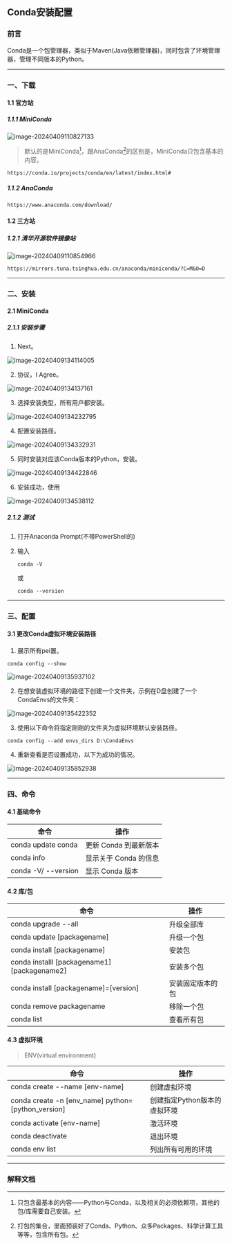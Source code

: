 ## Conda安装配置

### 前言

Conda是一个包管理器，类似于Maven(Java依赖管理器)，同时包含了环境管理器，管理不同版本的Python。



---



### 一、下载

#### 1.1 官方站

##### 1.1.1 MiniConda

![image-20240409110827133](https://typora-picture-zhao.oss-cn-beijing.aliyuncs.com/Typora/image-20240409110827133.png)

> 默认的是MiniConda[^1]，跟AnaConda[^2]的区别是，MiniConda只包含基本的内容。

```http
https://conda.io/projects/conda/en/latest/index.html#
```



##### 1.1.2 AnaConda

```http
https://www.anaconda.com/download/
```





#### 1.2 三方站

##### 1.2.1 清华开源软件镜像站

![image-20240409110854966](https://typora-picture-zhao.oss-cn-beijing.aliyuncs.com/Typora/image-20240409110854966.png)

```http
https://mirrors.tuna.tsinghua.edu.cn/anaconda/miniconda/?C=M&O=D
```



---



### 二、安装

#### 2.1 MiniConda

##### 2.1.1 安装步骤

1. Next。

![image-20240409134114005](https://typora-picture-zhao.oss-cn-beijing.aliyuncs.com/Typora/image-20240409134114005.png)

2. 协议，I Agree。

![image-20240409134137161](https://typora-picture-zhao.oss-cn-beijing.aliyuncs.com/Typora/image-20240409134137161.png)

3. 选择安装类型，所有用户都安装。

![image-20240409134232795](https://typora-picture-zhao.oss-cn-beijing.aliyuncs.com/Typora/image-20240409134232795.png)

4. 配置安装路径。

![image-20240409134332931](https://typora-picture-zhao.oss-cn-beijing.aliyuncs.com/Typora/image-20240409134332931.png)

5. 同时安装对应该Conda版本的Python，安装。

![image-20240409134422846](https://typora-picture-zhao.oss-cn-beijing.aliyuncs.com/Typora/image-20240409134422846.png)

6. 安装成功，使用	

![image-20240409134538112](https://typora-picture-zhao.oss-cn-beijing.aliyuncs.com/Typora/image-20240409134538112.png)



##### 2.1.2 测试

1. 打开Anaconda Prompt(不带PowerShell的)

2. 输入

   ```shell
   conda -V
   ```

   或

   ```shell
   conda --version
   ```

   



---



### 三、配置

#### 3.1 更改Conda虚拟环境安装路径

1. 展示所有pei置。

```shell
conda config --show
```

![image-20240409135937102](https://typora-picture-zhao.oss-cn-beijing.aliyuncs.com/Typora/image-20240409135937102.png)

2. 在想安装虚拟环境的路径下创建一个文件夹，示例在D盘创建了一个CondaEnvs的文件夹：

![image-20240409135422352](https://typora-picture-zhao.oss-cn-beijing.aliyuncs.com/Typora/image-20240409135422352.png)

3. 使用以下命令将指定刚刚的文件夹为虚拟环境默认安装路径。

```shell
conda config --add envs_dirs D:\CondaEnvs
```

4. 重新查看是否设置成功，以下为成功的情况。

![image-20240409135852938](https://typora-picture-zhao.oss-cn-beijing.aliyuncs.com/Typora/image-20240409135852938.png)











---



### 四、命令

#### 4.1 基础命令

| 命令                | 操作                  |
| ------------------- | --------------------- |
| conda update conda  | 更新 Conda 到最新版本 |
| conda info          | 显示关于 Conda 的信息 |
| conda -V/ --version | 显示 Conda 版本       |





#### 4.2 库/包

| 命令                                         | 操作             |
| -------------------------------------------- | ---------------- |
| conda upgrade --all                          | 升级全部库       |
| conda update [packagename]                   | 升级一个包       |
| conda install [packagename]                  | 安装包           |
| conda installl [packagename1] [packagename2] | 安装多个包       |
| conda install [packagename]=[version]        | 安装固定版本的包 |
| conda remove packagename                     | 移除一个包       |
| conda list                                   | 查看所有包       |





#### 4.3 虚拟环境

> ENV(virtual environment)

| 命令                                               | 操作                         |
| -------------------------------------------------- | ---------------------------- |
| conda create --name [env-name]                     | 创建虚拟环境                 |
| conda create -n [env_name] python=[python_version] | 创建指定Python版本的虚拟环境 |
| conda activate [env-name]                          | 激活环境                     |
| conda deactivate                                   | 退出环境                     |
| conda env list                                     | 列出所有可用的环境           |



----



### 解释文档

[^1]:只包含最基本的内容——Python与Conda，以及相关的必须依赖项，其他的包/库需要自己安装。
[^2]:打包的集合，里面预装好了Conda、Python、众多Packages、科学计算工具等等，包含所有包。